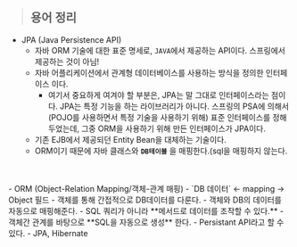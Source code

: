 > ## 용어 정리

- JPA (Java Persistence API)  
    - 자바 ORM 기술에 대한 표준 명세로, `JAVA`에서 제공하는 API이다. 스프링에서 제공하는 것이 아님!  
    - 자바 어플리케이션에서 관계형 데이터베이스를 사용하는 방식을 정의한 인터페이스 이다.
        - 여기서 중요하게 여겨야 할 부분은, JPA는 말 그대로 인터페이스라는 점이다. JPA는 특정 기능을 하는 라이브러리가 아니다. 스프링의 PSA에 의해서(POJO를 사용하면서 특정 기술을 사용하기 위해) 표준 인터페이스를 정해두었는데, 그중 ORM을 사용하기 위해 만든 인터페이스가 JPA이다.
    - 기존 EJB에서 제공되던 Entity Bean을 대체하는 기술이다.
    - ORM이기 때문에 자바 클래스와 **`DB테이블`** 을 매핑한다.(sql을 매핑하지 않는다.
<br/>
<br/>
- ORM (Object-Relation Mapping/객체-관계 매핑)
    - `DB 데이터` ← mapping → Object 필드
        - 객체를 통해 간접적으로 DB데이터를 다룬다.
    - 객체와 DB의 데이터를 자동으로 매핑해준다.
        - SQL 쿼리가 아니라 **메서드로 데이터를 조작할 수 있다.**
        - 객체간 관계를 바탕으로 **SQL을 자동으로 생성** 한다.
    - Persistant API라고 할 수 있다.
    - JPA, Hibernate

